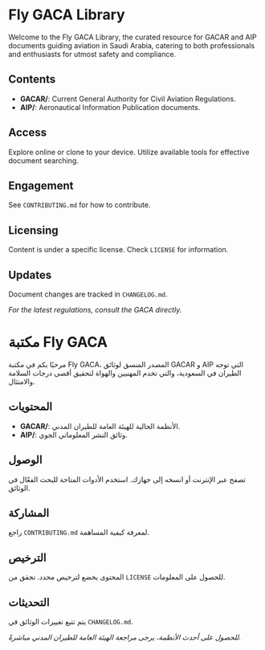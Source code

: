 # Fly GACA Library

Welcome to the Fly GACA Library, the curated resource for GACAR and AIP documents guiding aviation in Saudi Arabia, catering to both professionals and enthusiasts for utmost safety and compliance.

## Contents

- **GACAR/**: Current General Authority for Civil Aviation Regulations.
- **AIP/**: Aeronautical Information Publication documents.

## Access

Explore online or clone to your device. Utilize available tools for effective document searching.

## Engagement

See `CONTRIBUTING.md` for how to contribute.

## Licensing

Content is under a specific license. Check `LICENSE` for information.

## Updates

Document changes are tracked in `CHANGELOG.md`.

*For the latest regulations, consult the GACA directly.*

# مكتبة Fly GACA

مرحبًا بكم في مكتبة Fly GACA، المصدر المنسق لوثائق GACAR و AIP التي توجه الطيران في السعودية، والتي تخدم المهنيين والهواة لتحقيق أقصى درجات السلامة والامتثال.

## المحتويات

- **GACAR/**: الأنظمة الحالية للهيئة العامة للطيران المدني.
- **AIP/**: وثائق النشر المعلوماتي الجوي.

## الوصول

تصفح عبر الإنترنت أو انسخه إلى جهازك. استخدم الأدوات المتاحة للبحث الفعّال في الوثائق.

## المشاركة

راجع `CONTRIBUTING.md` لمعرفة كيفية المساهمة.

## الترخيص

المحتوى يخضع لترخيص محدد. تحقق من `LICENSE` للحصول على المعلومات.

## التحديثات

يتم تتبع تغييرات الوثائق في `CHANGELOG.md`.

*للحصول على أحدث الأنظمة، يرجى مراجعة الهيئة العامة للطيران المدني مباشرةً.*
